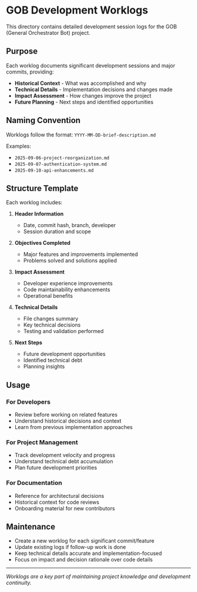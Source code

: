 # GOB Development Worklogs

This directory contains detailed development session logs for the GOB (General Orchestrator Bot) project.

## Purpose

Each worklog documents significant development sessions and major commits, providing:
- **Historical Context** - What was accomplished and why
- **Technical Details** - Implementation decisions and changes made
- **Impact Assessment** - How changes improve the project
- **Future Planning** - Next steps and identified opportunities

## Naming Convention

Worklogs follow the format: `YYYY-MM-DD-brief-description.md`

Examples:
- `2025-09-06-project-reorganization.md`
- `2025-09-07-authentication-system.md`
- `2025-09-10-api-enhancements.md`

## Structure Template

Each worklog includes:

1. **Header Information**
   - Date, commit hash, branch, developer
   - Session duration and scope

2. **Objectives Completed**
   - Major features and improvements implemented
   - Problems solved and solutions applied

3. **Impact Assessment**
   - Developer experience improvements
   - Code maintainability enhancements
   - Operational benefits

4. **Technical Details**
   - File changes summary
   - Key technical decisions
   - Testing and validation performed

5. **Next Steps**
   - Future development opportunities
   - Identified technical debt
   - Planning insights

## Usage

### For Developers
- Review before working on related features
- Understand historical decisions and context
- Learn from previous implementation approaches

### For Project Management
- Track development velocity and progress
- Understand technical debt accumulation
- Plan future development priorities

### For Documentation
- Reference for architectural decisions
- Historical context for code reviews
- Onboarding material for new contributors

## Maintenance

- Create a new worklog for each significant commit/feature
- Update existing logs if follow-up work is done
- Keep technical details accurate and implementation-focused
- Focus on impact and decision rationale over code details

---

*Worklogs are a key part of maintaining project knowledge and development continuity.*
